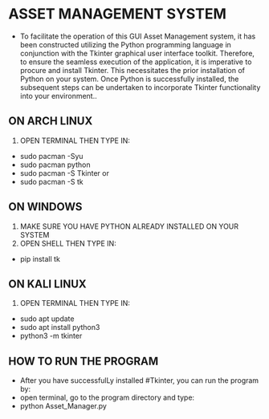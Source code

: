 # ASSET MANAGEMENT SYSTEM
* To facilitate the operation of this GUI Asset Management system, it has been constructed utilizing the Python programming language in conjunction with the Tkinter graphical user interface toolkit. Therefore, to ensure the seamless execution of the application, it is imperative to procure and install Tkinter. This necessitates the prior installation of Python on your system. Once Python is successfully installed, the subsequent steps can be undertaken to incorporate Tkinter functionality into your environment.. 

## ON ARCH LINUX
1. OPEN TERMINAL THEN TYPE IN:
* sudo pacman -Syu
* sudo pacman python
* sudo pacman -S Tkinter or
* sudo pacman -S tk

## ON WINDOWS
1. MAKE SURE YOU HAVE PYTHON ALREADY INSTALLED ON YOUR SYSTEM
2. OPEN SHELL THEN TYPE IN:
* pip install tk

## ON KALI LINUX
1. OPEN TERMINAL THEN TYPE IN:
* sudo apt update
* sudo apt install python3
* python3 -m tkinter

## HOW TO RUN THE PROGRAM 
* After you have successfulLy installed #Tkinter, you can run the program by:
* open terminal, go to the program directory and type:
* python Asset_Manager.py

